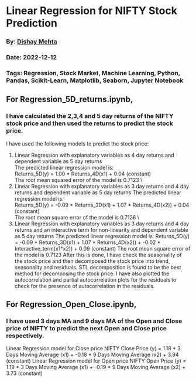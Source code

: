 # Linear Regression for NIFTY Stock Prediction
### By: [Dishay Mehta]()
### Date: 2022-12-12
### Tags: Regression, Stock Market, Machine Learning, Python, Pandas, Scikit-Learn, Matplotlib, Seaborn, Jupyter Notebook

## For Regression_5D_returns.ipynb,
### I have calculated the 2,3,4 and 5 day returns of the NIFTY stock price and then used the returns to predict the stock price.
I have used the following models to predict the stock price:
1. Linear Regression with explanatory variables as 4 day returns and dependent variable as 5 day returns\
The predicted linear regression model is:\
Returns_5D(y) = 1.00 * Returns_4D(x1) + 0.04 (constant)\
The root mean squared error of the model is 0.7123 \
2. Linear Regression with explanatory variables as 3 day returns and 4 day returns and dependent variable as 5 day returns
The predicted linear regression model is:\
Returns_5D(y) = -0.09 * Returns_3D(x1) + 1.07 * Returns_4D(x2)) + 0.04 (constant)\
The root mean square error of the model is 0.7126 \
3. Linear Regression with explanatory variables as 3 day returns and 4 day returns and an interactive term for non-linearity and dependent variable as 5 day returns
The predicted linear regression model is:
Returns_5D(y) = -0.09 * Returns_3D(x1) + 1.07 * Returns_4D(x2)) + -0.02 * Interactive_term(x1*x2)) + 0.09 (constant)
The root mean square error of the model is 0.7123
After this is done,
I have check the seasonality of the stock price and then decomposed the stock price into trend, seasonality and residuals. STL decomposition is found to be the best method for decomposing the stock price.
I have also plotted the autocorrelation and partial autocorrelation plots for the residuals to check for the presence of autocorrelation in the residuals.

## For Regression_Open_Close.ipynb,
### I have used 3 days MA and 9 days MA of the Open and Close price of NIFTY to predict the next Open and Close price respectively.
Linear Regression model for Close price
NIFTY Close Price (y) = 1.18 * 3 Days Moving Average (x1) + -0.18 * 9 Days Moving Average (x2) + 3.94 (constant)
Linear Regression model for Open price
NIFTY Open Price (y) = 1.19 * 3 Days Moving Average (x1) + -0.19 * 9 Days Moving Average (x2) + 3.73 (constant)